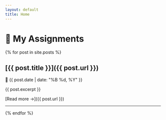 ```yaml
---
layout: default
title: Home
---
```


# 📝 My Assignments

{% for post in site.posts %}
## [{{ post.title }}]({{ post.url }})
📅 {{ post.date | date: "%B %d, %Y" }}

{{ post.excerpt }}

[Read more →]({{ post.url }})

---
{% endfor %}
